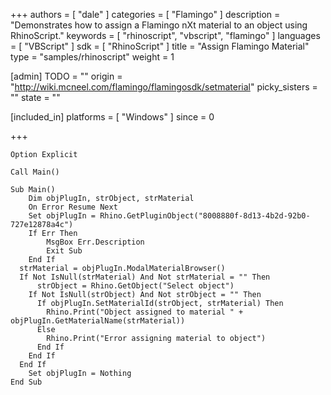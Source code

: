 +++
authors = [ "dale" ]
categories = [ "Flamingo" ]
description = "Demonstrates how to assign a Flamingo nXt material to an object using RhinoScript."
keywords = [ "rhinoscript", "vbscript", "flamingo" ]
languages = [ "VBScript" ]
sdk = [ "RhinoScript" ]
title = "Assign Flamingo Material"
type = "samples/rhinoscript"
weight = 1

[admin]
TODO = ""
origin = "http://wiki.mcneel.com/flamingo/flamingosdk/setmaterial"
picky_sisters = ""
state = ""

[included_in]
platforms = [ "Windows" ]
since = 0

+++

```vbnet
Option Explicit

Call Main()

Sub Main()
	Dim objPlugIn, strObject, strMaterial
	On Error Resume Next
	Set objPlugIn = Rhino.GetPluginObject("8008880f-8d13-4b2d-92b0-727e12878a4c")
	If Err Then
		MsgBox Err.Description
		Exit Sub
	End If
  strMaterial = objPlugIn.ModalMaterialBrowser()
  If Not IsNull(strMaterial) And Not strMaterial = "" Then
	  strObject = Rhino.GetObject("Select object")
    If Not IsNull(strObject) And Not strObject = "" Then
      If objPlugIn.SetMaterialId(strObject, strMaterial) Then
        Rhino.Print("Object assigned to material " + objPlugIn.GetMaterialName(strMaterial))
      Else
        Rhino.Print("Error assigning material to object")
      End If
    End If
  End If
	Set objPlugIn = Nothing
End Sub
```
